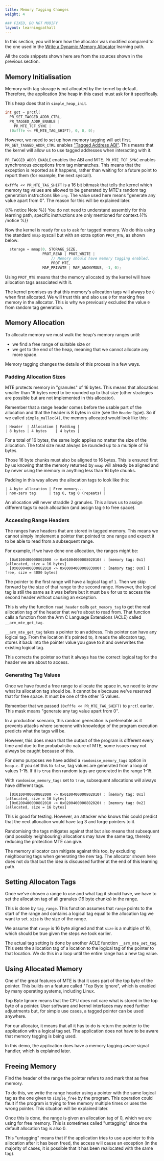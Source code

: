 ```yaml
---
title: Memory Tagging Changes
weight: 4

### FIXED, DO NOT MODIFY
layout: learningpathall
---
```


In this section, you will learn how the allocator was modified compared to the one used
in the [Write a Dynamic Memory Allocator](learning-paths/cross-platform/dynamic-memory-allocator/) learning path.

All the code snippets shown here are from the sources shown in the previous section.

## Memory Initialisation

Memory with tag storage is not allocated by the kernel by default. Therefore, the application
(the heap in this case) must ask for it specifically.

This heap does that in `simple_heap_init`.

```C
int got = prctl(
  PR_SET_TAGGED_ADDR_CTRL,
  PR_TAGGED_ADDR_ENABLE |
    PR_MTE_TCF_SYNC |
  (0xfffe << PR_MTE_TAG_SHIFT), 0, 0, 0);
```

However, we need to set up how memory tagging will act first. `PR_SET_TAGGED_ADDR_CTRL`
enables ["Tagged Address ABI"](https://www.kernel.org/doc/html/next/arm64/tagged-address-abi.html). This means that the kernel will allow us to
use tagged addresses when interacting with it.

`PR_TAGGED_ADDR_ENABLE` enables the ABI and MTE.
`PR_MTE_TCF_SYNC` enables synchronous exceptions from tag mismatches. This means
that the exception is reported as it happens, rather than waiting for a future
point to report them (for example, the next syscall).

`0xfffe << PR_MTE_TAG_SHIFT` is a 16 bit bitmask that tells the kernel which
memory tag values are allowed to be generated by MTE's random tag generation
instructions like `irg`. The value used here means "generate any value apart from 0".
The reason for this will be explained later.

{{% notice Note %}}  You do not need to understand assembly for this learning path,
specific instructions are only mentioned for context.{{% /notice %}}

Now the kernel is ready for us to ask for tagged memory. We do this using the standard
`mmap` syscall but with an extra option `PROT_MTE`, as shown below:

```C
  storage = mmap(0, STORAGE_SIZE,
                 PROT_READ | PROT_WRITE |
                     // Memory should have memory tagging enabled.
                     PROT_MTE,
                 MAP_PRIVATE | MAP_ANONYMOUS, -1, 0);
```

Using `PROT_MTE` means that the memory allocated by the kernel will have
allocation tags associated with it.

The kernel promises us that this memory's allocation tags will always be `0`
when first allocated. We will trust this and also use `0` for marking free
memory in the allocator. This is why we previously excluded the value `0` from
random tag generation.

## Memory Allocation

To allocate memory we must walk the heap's memory ranges until:
* we find a free range of suitable size or
* we get to the end of the heap, meaning that we cannot allocate any more space.

Memory tagging changes the details of this process in a few ways.

### Padding Allocation Sizes

MTE protects memory in "granules" of 16 bytes. This means that allocations
smaller than 16 bytes need to be rounded up to that size (other strategies are
possible but are not implemented in this allocator).

Remember that a range header comes before the usable part of the allocation and
that the header is 8 bytes in size (see the `Header` type). So if we called
`simple_malloc(4)`, the memory allocated would look like this:

```text
| Header  | Allocation | Padding |
| 8 bytes | 4 bytes    | 4 bytes |
```

For a total of 16 bytes, the same logic applies no matter the size of the
allocation. The total size must always be rounded up to a multiple of 16 bytes.

Those 16 byte chunks must also be aligned to 16 bytes. This is ensured first by us
knowing that the memory returned by `mmap` will already be aligned and by never
using the memory in anything less than 16 byte chunks.

Padding in this way allows the allocation tags to look like this:
```text
| 4 byte allocation | Free memory...         |
| non-zero tag      | tag 0, tag 0 (repeats) |
```

An allocation will never straddle 2 granules. This allows us to assign
different tags to each allocation (and assign tag `0` to free space).

### Accessing Range Headers

The ranges have headers that are stored in tagged memory. This means we cannot simply implement a pointer that pointed to one
range and expect it to be able to read from a subsequent range.

For example, if we have done one allocation, the ranges might be:
```text
  [0x0100400000802000 -> 0x0100400000802010) : [memory tag: 0x1] [allocated, size = 16 bytes]
  [0x0000400000802010 -> 0x0000400000803000) : [memory tag: 0x0] [     free, size = 4080 bytes]
```

The pointer to the first range will have a logical tag of `1`. Then we skip
forward by the size of that range to the second range. However, the logical tag
is still the same as it was before but it must be `0` for us to access the
second header without causing an exception.

This is why the function `read_header` calls `get_memory_tag` to get the real
allocation tag of the header that we're about to read from. That function calls a
function from the Arm C Language Extensions (ACLE) called `__arm_mte_get_tag`.

`__arm_mte_get_tag` takes a pointer to an address. This pointer can have any
logical tag. From the location it's pointed to, it reads the allocaton tag, stores
it back into the pointer value you gave to it and overwrites the existing logical tag.

This corrects the pointer so that it always has the correct logical tag
for the header we are about to access.

### Generating Tag Values

Once we have found a free range to allocate the space in, we need to know what its
allocation tag should be. It cannot be `0` because we've reserved that for free
space. It must be one of the other 15 values.

Remember that we passed `(0xfffe << PR_MTE_TAG_SHIFT)` to `prctl` earlier. This
mask means "generate any tag value apart from 0".

In a production scenario, this random generation is prefereable as it prevents
attacks where someone with knowledge of the program execution predicts
what the tags will be.

However, this does mean that the output of the program is different every time and due to the
probabalistic nature of MTE, some issues may not always be caught because of this.

For demo purposes we have added a `randomise_memory_tags` option in `heap.c`.
If you set this to `false`, tag values are generated from a loop of values 1-15.
If it is `true` then random tags are generated in the range 1-15.

With `randomise_memory_tags` set to `true`, subsequent allocations will
always have different tags.

```text
  [0x0100400000802000 -> 0x0100400000802010) : [memory tag: 0x1] [allocated, size = 16 bytes]
  [0x0200400000802010 -> 0x0200400000802020) : [memory tag: 0x2] [allocated, size = 16 bytes]
```

This is good for testing. However, an attacker who knows this could predict that
the next allocation would have tag 3 and forge pointers to it.

Randomising the tags mitigates against that but also means that subsequent (and possibly
neighbouring) allocations may have the same tag, thereby reducing the protection MTE
can give.

The memory allocator can mitigate against this too, by excluding neighbouring tags
when generating the new tag. The allocator shown here does not do that but
the idea is discussed further at the end of this learning path.

## Setting Allocaton Tags

Once we've chosen a range to use and what tag it should have, we have to set
the allocation tag of all granules (16 byte chunks) in the range.

This is done by `tag_range`. This function assumes that `range` points
to the start of the range and contains a logical tag equal to the allocation
tag we want to set. `size` is the size of the range.

We assume that `range` is 16 byte aligned and that `size` is a multiple of 16, which should be true given the steps we took earlier.

The actual tag setting is done by another ACLE function `__arm_mte_set_tag`.
This sets the allocation tag of a location to the logical tag of the pointer
to that location. We do this in a loop until the entire range has a new tag value.

## Using Allocated Memory

One of the great features of MTE is that it uses part of the top byte of the
pointer. This builds on a feature called "Top Byte Ignore", which is enabled
by many operating systems, including Linux.

Top Byte Ignore means that the CPU does not care what is stored in the top
byte of a pointer. User software and kernel interfaces may need further adjustments but, for simple use cases, a tagged pointer can be used anywhere.

For our allocator, it means that all it has to do is return the pointer
to the application with a logical tag set. The application does not have to
be aware that memory tagging is being used.

In this demo, the application does have a memory tagging aware signal handler,
which is explained later.

## Freeing Memory

Find the header of the range the pointer refers to and mark that as free memory.

To do this, we write the range header using a pointer with the same logical tag
as the one given to `simple_free` by the program. This operation could fault
if the program is trying to free memory multiple times or uses the wrong
pointer. This situation will be explained later.

Once this is done, the range is given an allocation tag of 0, which we are using
for free memory. This is sometimes called "untagging" since the default allocation
tag is also 0.

This "untagging" means that if the application tries to use a pointer to this
allocation after it has been freed, the access will cause an exception
(in the majority of cases, it is possible that it has been reallocated with
the same tag).
